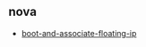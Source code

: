 
## nova
- [boot-and-associate-floating-ip](https://godleon.github.io/osp_test_results/0.2.97/nova/boot-and-associate-floating-ip.html)

